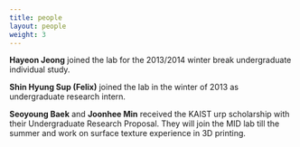 ```yaml
---
title: people
layout: people
weight: 3
---
```

**Hayeon Jeong** joined the lab for the 2013/2014 winter break undergraduate individual study.

**Shin Hyung Sup (Felix)** joined the lab in the winter of 2013 as undergraduate research intern.

**Seoyoung Baek** and **Joonhee Min** received the KAIST urp scholarship with their Undergraduate Research Proposal. They will join the MID lab till the summer and work on surface texture experience in 3D printing.

